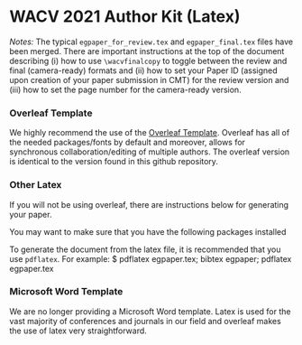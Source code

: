 # WACV 2021 Author Kit (Latex)

_Notes:_
The typical `egpaper_for_review.tex` and `egpaper_final.tex` files have been merged.  There are important instructions at the top of the document describing (i) how to use `\wacvfinalcopy` to toggle between the review and final (camera-ready) formats and (ii) how to set your Paper ID (assigned upon creation of your paper submission in CMT) for the review version and (iii) how to set the page number for the camera-ready version.

### Overleaf Template

We highly recommend the use of the [Overleaf Template](http://foo).  Overleaf has all of the needed packages/fonts by default and moreover, allows for synchronous collaboration/editing of multiple authors.  The overleaf version is identical to the version found in this github repository.

### Other Latex 
If you will not be using overleaf, there are instructions below for generating your paper.

You may want to make sure that you have the following packages installed


To generate the document from the latex file, it is recommended that you use `pdflatex`.  For example:
$ pdflatex egpaper.tex; bibtex egpaper; pdflatex egpaper.tex


### Microsoft Word Template

We are no longer providing a Microsoft Word template.  Latex is used for the vast majority of conferences and journals in our field and overleaf makes the use of latex very straightforward.
